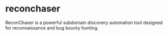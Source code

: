 # reconchaser
ReconChaser is a powerful subdomain discovery automation tool designed for reconnaissance and bug bounty hunting.

